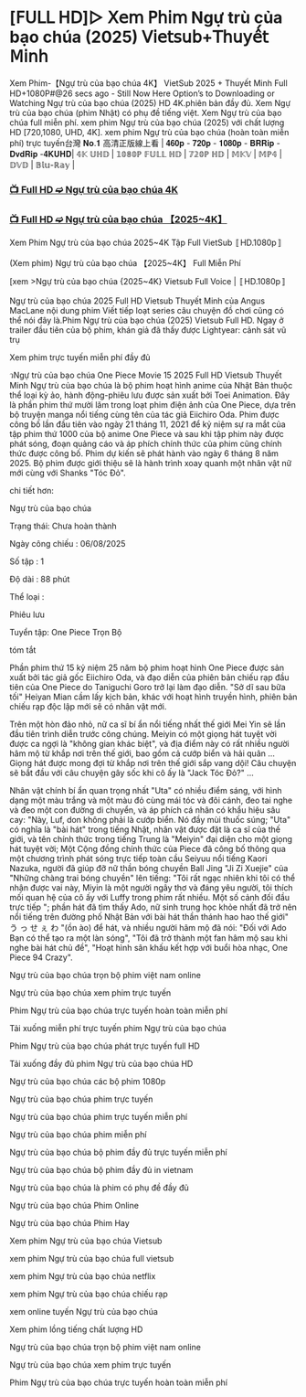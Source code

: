 # [𝖥𝖴𝖫𝖫 𝖧𝖣]▷ 𝖷𝖾𝗆 𝖯𝗁𝗂𝗆 Ngự trù của bạo chúa (2025) 𝖵𝗂𝖾𝗍𝗌𝗎𝖻+𝖳𝗁𝗎𝗒𝖾̂́𝗍 𝖬𝗂𝗇𝗁

Xem Phim-【Ngự trù của bạo chúa 4K】 VietSub 2025 + Thuyết Minh Full HD+1080P#@26 secs ago - Still Now Here Option’s to Downloading or Watching Ngự trù của bạo chúa (2025) HD 4K.phiên bản đầy đủ. Xem Ngự trù của bạo chúa (phim Nhật) có phụ đề tiếng việt. Xem Ngự trù của bạo chúa full miễn phí. xem phim Ngự trù của bạo chúa (2025) với chất lượng HD [720,1080, UHD, 4K]. xem phim Ngự trù của bạo chúa (hoàn toàn miễn phí) trực tuyến台灣 𝐍𝐨.𝟏 高清正版線上看 | 𝟒𝟔𝟎𝐩 - 𝟕𝟐𝟎𝐩 - 𝟏𝟎𝟖𝟎𝐩 - 𝐁𝐑𝐑𝐢𝐩 - 𝐃𝐯𝐝𝐑𝐢𝐩 -𝟒𝐊𝐔𝐇𝐃| 𝟜𝕂 𝕌ℍ𝔻 | 𝟙𝟘𝟠𝟘ℙ 𝔽𝕌𝕃𝕃 ℍ𝔻 | 𝟟𝟚𝟘ℙ ℍ𝔻 | 𝕄𝕂𝕍 | 𝕄ℙ𝟜 | 𝔻𝕍𝔻 | 𝔹𝕝𝕦-ℝ𝕒𝕪 |

### [📺 Full HD ➫️ Ngự trù của bạo chúa 4K](https://stream-4k.fun/vi/tv/280945/ngu-tru-cua-bao-chua-pihim-vie)

### [📺 Full HD ➫️ Ngự trù của bạo chúa 【2025~4K】](https://stream-4k.fun/vi/tv/280945/ngu-tru-cua-bao-chua-pihim-vie)

Xem Phim Ngự trù của bạo chúa 2025~4K Tập Full VietSub 〚HD.1080p〛

(Xem phim) Ngự trù của bạo chúa 【2025~4K】 Full Miễn Phí

[xem >Ngự trù của bạo chúa {2025~4K} Vietsub Full Voice | 〚HD.1080p〛

Ngự trù của bạo chúa 2025 Full HD Vietsub Thuyết Minh của Angus MacLane nội dung phim Viết tiếp loạt series câu chuyện đồ chơi cũng có thể nói đây là.Phim Ngự trù của bạo chúa (2025) Vietsub Full HD. Ngay ở trailer đầu tiên của bộ phim, khán giả đã thấy được Lightyear: cảnh sát vũ trụ

Xem phim trực tuyến miễn phí đầy đủ

วNgự trù của bạo chúa One Piece Movie 15 2025 Full HD Vietsub Thuyết Minh Ngự trù của bạo chúa là bộ phim hoạt hình anime của Nhật Bản thuộc thể loại kỳ ảo, hành động-phiêu lưu được sản xuất bởi Toei Animation. Đây là phần phim thứ mười lăm trong loạt phim điện ảnh của One Piece, dựa trên bộ truyện manga nổi tiếng cùng tên của tác giả Eiichiro Oda. Phim được công bố lần đầu tiên vào ngày 21 tháng 11, 2021 để kỷ niệm sự ra mắt của tập phim thứ 1000 của bộ anime One Piece và sau khi tập phim này được phát sóng, đoạn quảng cáo và áp phích chính thức của phim cũng chính thức được công bố. Phim dự kiến sẽ phát hành vào ngày 6 tháng 8 năm 2025. Bộ phim được giới thiệu sẽ là hành trình xoay quanh một nhân vật nữ mới cùng với Shanks "Tóc Đỏ".

chi tiết hơn:

Ngự trù của bạo chúa

Trạng thái: Chưa hoàn thành

Ngày công chiếu : 06/08/2025

Số tập : 1

Độ dài : 88 phút

Thể loại :

Phiêu lưu

Tuyển tập: One Piece Trọn Bộ

tóm tắt

Phần phim thứ 15 kỷ niệm 25 năm bộ phim hoạt hình One Piece được sản xuất bởi tác giả gốc Eiichiro Oda, và đạo diễn của phiên bản chiếu rạp đầu tiên của One Piece do Taniguchi Goro trở lại làm đạo diễn. "Sở dĩ sau bữa tối" Heiyan Mian cầm lấy kịch bản, khác với hoạt hình truyền hình, phiên bản chiếu rạp độc lập mới sẽ có nhân vật mới.

Trên một hòn đảo nhỏ, nữ ca sĩ bí ẩn nổi tiếng nhất thế giới Mei Yin sẽ lần đầu tiên trình diễn trước công chúng. Meiyin có một giọng hát tuyệt vời được ca ngợi là "không gian khác biệt", và địa điểm này có rất nhiều người hâm mộ từ khắp nơi trên thế giới, bao gồm cả cướp biển và hải quân ... Giọng hát được mong đợi từ khắp nơi trên thế giới sắp vang dội! Câu chuyện sẽ bắt đầu với câu chuyện gây sốc khi cô ấy là "Jack Tóc Đỏ?" ...

Nhân vật chính bí ẩn quan trọng nhất "Uta" có nhiều điểm sáng, với hình dạng một màu trắng và một màu đỏ cùng mái tóc và đôi cánh, đeo tai nghe và đeo một con đường di chuyển, và áp phích cá nhân có khẩu hiệu sâu cay: "Này, Luf, don không phải là cướp biển. Nó đầy mùi thuốc súng; "Uta" có nghĩa là "bài hát" trong tiếng Nhật, nhân vật được đặt là ca sĩ của thế giới, và tên chính thức trong tiếng Trung là "Meiyin" đại diện cho một giọng hát tuyệt vời; Một Cộng đồng chính thức của Piece đã công bố thông qua một chương trình phát sóng trực tiếp toàn cầu Seiyuu nổi tiếng Kaori Nazuka, người đã giúp đỡ nữ thần bóng chuyền Ball Jing "Ji Zi Xuejie" của "Những chàng trai bóng chuyền" lên tiếng: "Tôi rất ngạc nhiên khi tôi có thể nhận được vai này, Miyin là một người ngây thơ và đáng yêu người, tôi thích mối quan hệ của cô ấy với Luffy trong phim rất nhiều. Một số cảnh đối đầu trực tiếp "; phần hát đã tìm thấy Ado, nữ sinh trung học khỏe nhất đã trở nên nổi tiếng trên đường phố Nhật Bản với bài hát thần thánh hao hao thế giới" う っ せ ぇ わ "(ồn ào) để hát, và nhiều người hâm mộ đã nói: "Đối với Ado Bạn có thể tạo ra một làn sóng", "Tôi đã trở thành một fan hâm mộ sau khi nghe bài hát chủ đề", "Hoạt hình sân khấu kết hợp với buổi hòa nhạc, One Piece 94 Crazy".

Ngự trù của bạo chúa trọn bộ phim việt nam online

Ngự trù của bạo chúa xem phim trực tuyến

Phim Ngự trù của bạo chúa trực tuyến hoàn toàn miễn phí

Tải xuống miễn phí trực tuyến phim Ngự trù của bạo chúa

Phim Ngự trù của bạo chúa phát trực tuyến full HD

Tải xuống đầy đủ phim Ngự trù của bạo chúa HD

Ngự trù của bạo chúa các bộ phim 1080p

Ngự trù của bạo chúa phim trực tuyến

Ngự trù của bạo chúa phim trực tuyến miễn phí

Ngự trù của bạo chúa phim miễn phí

Ngự trù của bạo chúa bộ phim đầy đủ trực tuyến miễn phí

Ngự trù của bạo chúa bộ phim đầy đủ in vietnam

Ngự trù của bạo chúa là phim có phụ đề đầy đủ

Ngự trù của bạo chúa Phim Online

Ngự trù của bạo chúa Phim Hay

Xem phim Ngự trù của bạo chúa Vietsub

xem phim Ngự trù của bạo chúa full vietsub

xem phim Ngự trù của bạo chúa netflix

xem phim Ngự trù của bạo chúa chiếu rạp

xem online tuyến Ngự trù của bạo chúa

Xem phim lồng tiếng chất lượng HD

Ngự trù của bạo chúa trọn bộ phim việt nam online

Ngự trù của bạo chúa xem phim trực tuyến

Phim Ngự trù của bạo chúa trực tuyến hoàn toàn miễn phí
